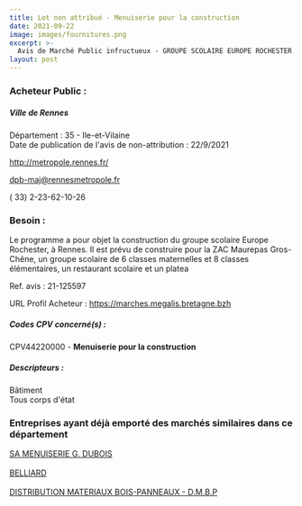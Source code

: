 ```yaml
---
title: Lot non attribué - Menuiserie pour la construction
date: 2021-09-22
image: images/fournitures.png
excerpt: >-
  Avis de Marché Public infructueux - GROUPE SCOLAIRE EUROPE ROCHESTER - CONSTRUCTION
layout: post
---
```


### Acheteur Public :
##### Ville de Rennes
Département : 35 - Ile-et-Vilaine<br/>
Date de publication de l'avis de non-attribution : 22/9/2021


http://metropole.rennes.fr/

dpb-maj@rennesmetropole.fr

( 33) 2-23-62-10-26
### Besoin :

Le programme a pour objet la construction du groupe scolaire Europe Rochester, à Rennes. Il est prévu de construire pour la ZAC Maurepas Gros-Chêne, un groupe scolaire de 6 classes maternelles et 8 classes élémentaires, un restaurant scolaire et un platea

Ref. avis : 21-125597

URL Profil Acheteur : https://marches.megalis.bretagne.bzh

##### Codes CPV concerné(s) :
CPV44220000 - **Menuiserie pour la construction** <br/>

##### Descripteurs :
Bâtiment <br/>
Tous corps d'état <br/>

### Entreprises ayant déjà emporté des marchés similaires dans ce département
<a href="/entreprise-549/siren-340866904">SA MENUISERIE G. DUBOIS</a><br/><br/>
<a href="/entreprise-560/siren-433998358">BELLIARD</a><br/><br/>
<a href="/entreprise-568/siren-508102159">DISTRIBUTION MATERIAUX BOIS-PANNEAUX - D.M.B.P</a><br/><br/>
